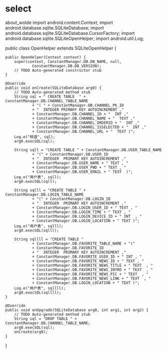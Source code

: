 # select
about_wolde
import android.content.Context;
import android.database.sqlite.SQLiteDatabase;
import android.database.sqlite.SQLiteDatabase.CursorFactory;
import android.database.sqlite.SQLiteOpenHelper;
import android.util.Log;

public class OpenHelper extends SQLiteOpenHelper {

	public OpenHelper(Context context) {
		super(context, ConstantManager.DB.DB_NAME, null,
				ConstantManager.DB.DB_VERSION);
		// TODO Auto-generated constructor stub
	}

	@Override
	public void onCreate(SQLiteDatabase arg0) {
		// TODO Auto-generated method stub
		String sql = " CREATE TABLE  " + ConstantManager.DB.CHANNEL_TABLE_NAME
				+ "( " + ConstantManager.DB.CHANNEL_PK_ID
				+ "  INTEGER PRIMARY KEY AUTOINCREMENT ,"
				+ ConstantManager.DB.CHANNEL_ID + "  INT ,"
				+ ConstantManager.DB.CHANNEL_NAME + "  TEXT ,"
				+ ConstantManager.DB.CHANNEL_ORDERID + "  INT ,"
				+ ConstantManager.DB.CHANNEL_ISSELECTED + "  INT ,"
				+ ConstantManager.DB.CHANNEL_URL + "  TEXT )";
		Log.e("频道", sql);
		arg0.execSQL(sql);

		String sqll = "CREATE TABLE " + ConstantManager.DB.USER_TABLE_NAME
				+ "(" + ConstantManager.DB.USER_ID
				+ "  INTEGER  PRIMARY KEY AUTOINCREMENT ,"
				+ ConstantManager.DB.USER_NAME + " TEXT , "
				+ ConstantManager.DB.USER_PWD + " TEXT , "
				+ ConstantManager.DB.USER_EMAIL + " TEXT  )";
		Log.e("用户表", sqll);
		arg0.execSQL(sqll);

		String sqlll = "CREATE TABLE " + ConstantManager.DB.LOGIN_TABLE_NAME
				+ "(" + ConstantManager.DB.LOGIN_ID
				+ "  INTEGER  PRIMARY KEY AUTOINCREMENT ,"
				+ ConstantManager.DB.LOGIN_USER_ID + " TEXT , "
				+ ConstantManager.DB.LOGIN_TIME + " TEXT , "
				+ ConstantManager.DB.LOGIN_DEVICE_ID + " INT  , "
				+ ConstantManager.DB.LOGIN_LOCATION + " TEXT )";
		Log.e("用户表", sqlll);
		arg0.execSQL(sqlll);

		String sqllll = "CREATE TABLE "
				+ ConstantManager.DB.FAVORITE_TABLE_NAME + "("
				+ ConstantManager.DB.FAVORITE_ID
				+ "  INTEGER  PRIMARY KEY AUTOINCREMENT ,"
				+ ConstantManager.DB.FAVORITE_USER_ID + " INT , "
				+ ConstantManager.DB.FAVORITE_NEWS_ID + " TEXT , "
				+ ConstantManager.DB.FAVORITE_NEWS_TITLE + " TEXT  , "
				+ ConstantManager.DB.FAVORITE_NEWS_INTRO + " TEXT  , "
				+ ConstantManager.DB.FAVORITE_NEWS_PIC + " TEXT  , "
				+ ConstantManager.DB.FAVORITE_NEWS_LINK + " TEXT  , "
				+ ConstantManager.DB.LOGIN_LOCATION + " TEXT )";
		Log.e("用户表", sqllll);
		arg0.execSQL(sqllll);
	}

	@Override
	public void onUpgrade(SQLiteDatabase arg0, int arg1, int arg2) {
		// TODO Auto-generated method stub
		String sql = "DROP TABLE " + ConstantManager.DB.CHANNEL_TABLE_NAME;
		arg0.execSQL(sql);
		onCreate(arg0);
	}
}
